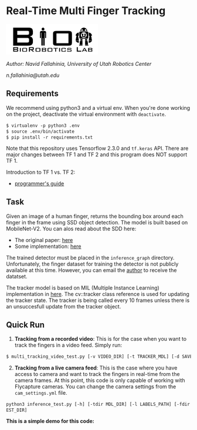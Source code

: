 # Real-Time Multi Finger Tracking 
[![alt tag](data/logo.png)](http://robotics.coe.utah.edu/)

_Author: Navid Fallahinia, University of Utah Robotics Center_

_n.fallahinia@utah.edu_

## Requirements

We recommend using python3 and a virtual env. When you're done working on the project, deactivate the virtual environment with `deactivate`.

```
$ virtualenv -p python3 .env
$ source .env/bin/activate
$ pip install -r requirements.txt
```

Note that this repository uses Tensorflow 2.3.0 and `tf.keras` API. There are major changes between TF 1 and TF 2 and this program does NOT support TF 1. 

Introduction to TF 1 vs. TF 2:
- [programmer's guide](https://www.tensorflow.org/guide/migrate)

## Task

Given an image of a human finger, returns the bounding box around each finger in the frame using SSD object detection. The model is built based on MobileNet-V2. You can alos read about the SDD here:

- The original paper: [here](https://arxiv.org/abs/1512.02325)
- Some implementation: [here](https://towardsdatascience.com/understanding-ssd-multibox-real-time-object-detection-in-deep-learning-495ef744fab)

The trained detector must be placed in the `inference_graph` directory. Unfortunately, the finger dataset for training the detector is not publicly available at this time. However, you can email the [author](n.fallahinia@utah.edu) to receive the datatset. 

The tracker model is based on MIL (Multiple Instance Learning) implementation in [here](https://faculty.ucmerced.edu/mhyang/papers/cvpr09a.pdf). The cv::tracker class reference is used for updating the tracker state. The tracker is being called every 10 frames unless there is an unsuccesfull update from the tracker object.

## Quick Run

1. **Tracking from a recorded video**: This is for the case when you want to track the fingers in a video feed. Simply run:

```bash
$ multi_tracking_video_test.py [-v VIDEO_DIR] [-t TRACKER_MDL] [-d SAVE_DIR]
```

2. **Tracking from a live camera feed**: This is the case where you have access to camera and want to track the fingers in real-time from the camera frames. At this point, this code is only capable of working with Flycapture cameras. You can change the camera settings from the `cam_settings.yml` file. 

```
python3 inference_test.py [-h] [-tdir MDL_DIR] [-l LABELS_PATH] [-fdir EST_DIR]

```
**This is a simple demo for this code:**
<p align="center">
    <img src="data/demo.gif" width="250" title="">
</p>


